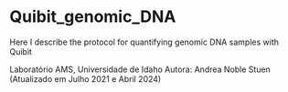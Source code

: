 # Quibit_genomic_DNA
Here I describe the protocol for quantifying genomic DNA samples with Quibit

 Laboratório AMS, Universidade de Idaho
 Autora: Andrea Noble Stuen (Atualizado em Julho 2021 e Abril 2024)

